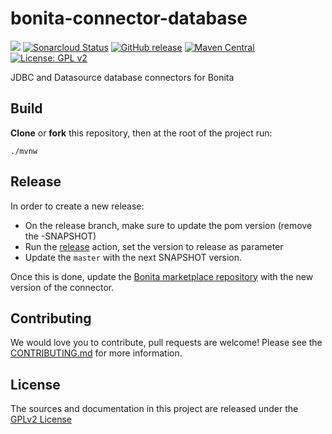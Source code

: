 # bonita-connector-database
![](https://github.com/bonitasoft/bonita-connector-database/workflows/Build/badge.svg)
[![Sonarcloud Status](https://sonarcloud.io/api/project_badges/measure?project=bonitasoft_bonita-connector-database&metric=alert_status)](https://sonarcloud.io/dashboard?id=bonitasoft_bonita-connector-database)
[![GitHub release](https://img.shields.io/github/v/release/bonitasoft/bonita-connector-database?color=blue&label=Release)](https://github.com/bonitasoft/bonita-connector-database/releases)
[![Maven Central](https://img.shields.io/maven-central/v/org.bonitasoft.connectors/bonita-connector-database.svg?label=Maven%20Central&color=orange)](https://search.maven.org/search?q=g:%22org.bonitasoft.connectors%22%20AND%20a:%22bonita-connector-database%22)
[![License: GPL v2](https://img.shields.io/badge/License-GPL%20v2-yellow.svg)](https://www.gnu.org/licenses/old-licenses/gpl-2.0.en.html)

JDBC and Datasource database connectors for Bonita

## Build

__Clone__ or __fork__ this repository, then at the root of the project run:

`./mvnw`

## Release

In order to create a new release: 
- On the release branch, make sure to update the pom version (remove the -SNAPSHOT)
- Run the [release](https://github.com/bonitasoft/bonita-connector-database/actions/workflows/release.yml) action, set the version to release as parameter
- Update the `master` with the next SNAPSHOT version.

Once this is done, update the [Bonita marketplace repository](https://github.com/bonitasoft/bonita-marketplace) with the new version of the connector.

## Contributing

We would love you to contribute, pull requests are welcome! Please see the [CONTRIBUTING.md](CONTRIBUTING.md) for more information.

## License

The sources and documentation in this project are released under the [GPLv2 License](LICENSE)
